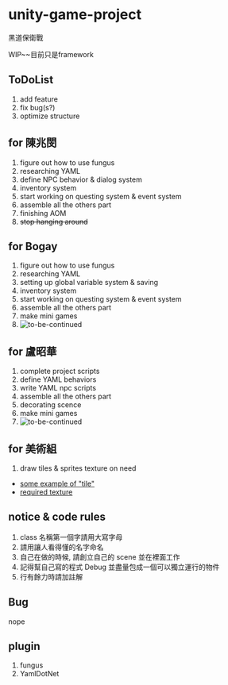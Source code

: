 # unity-game-project

黑道保衛戰

WIP~~目前只是framework

## ToDoList

1. add feature
2. fix bug(s?)
3. optimize structure

## for 陳兆閔

1. figure out how to use fungus
2. researching YAML
3. define NPC behavior & dialog system
4. inventory system
5. start working on questing system & event system
6. assemble all the others part
7. finishing AOM
8. ~~stop hanging around~~

## for Bogay

1. figure out how to use fungus
2. researching YAML
3. setting up global variable system & saving
4. inventory system
5. start working on questing system & event system
6. assemble all the others part
7. make mini games
8. ![to-be-continued](https://i.kym-cdn.com/photos/images/facebook/001/444/743/e63.png)

## for 盧昭華

1. complete project scripts
2. define YAML behaviors
3. write YAML npc scripts
4. assemble all the others part
5. decorating scence
6. make mini games
7. ![to-be-continued](https://i.kym-cdn.com/photos/images/facebook/001/444/743/e63.png)

## for 美術組

1. draw tiles & sprites texture on need

- [some example of "tile"](https://opengameart.org/art-search-advanced?keys=&field_art_type_tid%5B%5D=9&sort_by=count&sort_order=DESC)
- [required texture](https://drive.google.com/open?id=1DyxDAWF-Jy4P793Jn9ATdwLs6XlA1c-vUTht9KeCvUU)
  
## notice & code rules

1. class 名稱第一個字請用大寫字母
2. 請用讓人看得懂的名字命名
3. 自己在做的時候, 請創立自己的 scene 並在裡面工作
4. 記得幫自己寫的程式 Debug 並盡量包成一個可以獨立運行的物件
5. 行有餘力時請加註解

## Bug

nope

## plugin

1. fungus
2. YamlDotNet
